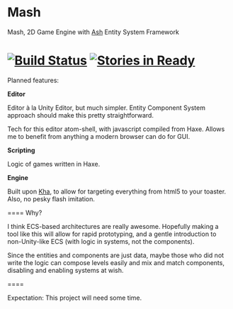 Mash
====

Mash, 2D Game Engine with [Ash](http://www.ashframework.org/) Entity System Framework

[![Build Status](https://travis-ci.org/Rahazan/Mash.svg?branch=master)](https://travis-ci.org/Rahazan/Mash) [![Stories in Ready](https://badge.waffle.io/Rahazan/Mash.png?label=ready&title=Ready)](https://waffle.io/Rahazan/Mash)
====
Planned features:

**Editor**

Editor à la Unity Editor, but much simpler. Entity Component System approach should make this pretty straightforward.

Tech for this editor
atom-shell, with javascript compiled from Haxe. Allows me to benefit from anything a modern browser can do for GUI.

**Scripting**

Logic of games written in Haxe.

**Engine**

Built upon [Kha](https://github.com/KTXSoftware/Kha), to allow for targeting everything from html5 to your toaster. Also, no pesky flash imitation.

====
Why?

I think ECS-based architectures are really awesome. Hopefully making a tool like this will allow for rapid prototyping, and a gentle introduction to non-Unity-like ECS (with logic in systems, not the components). 

Since the entities and components are just data, maybe those who did not write the logic can compose levels easily and mix and match components, disabling and enabling systems at wish.

====

Expectation: This project will need some time.
